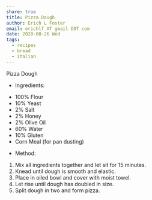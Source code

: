 ```yaml
---
share: true
title: Pizza Dough
author: Erich L Foster
email: erichlf AT gmail DOT com
date: 2020-08-26 Wed
tags:
  - recipes
  - bread
  - italian
---
```

Pizza Dough
* Ingredients:
- 100% Flour
- 10% Yeast
- 2% Salt
- 2% Honey
- 2% Olive Oil
- 60% Water
- 10% Gluten
- Corn Meal (for pan dusting)

* Method:
1. Mix all ingredients together and let sit for 15 minutes.
2. Knead until dough is smooth and elastic.
3. Place in oiled bowl and cover with moist towel.
4. Let rise until dough has doubled in size.
5. Split dough in two and form pizza.

